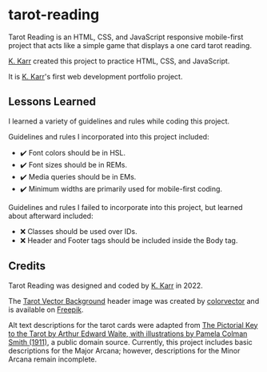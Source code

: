 # tarot-reading

Tarot Reading is an HTML, CSS, and JavaScript responsive mobile-first project that acts like a simple game that displays a one card tarot reading.

[K. Karr](https://github.com/kkarrwrites/) created this project to practice HTML, CSS, and JavaScript.

It is [K. Karr](https://github.com/kkarrwrites/)'s first web development portfolio project.

## Lessons Learned

I learned a variety of guidelines and rules while coding this project.

Guidelines and rules I incorporated into this project included:

- ✔️ Font colors should be in HSL.
- ✔️ Font sizes should be in REMs.
- ✔️ Media queries should be in EMs.
- ✔️ Minimum widths are primarily used for mobile-first coding.

Guidelines and rules I failed to incorporate into this project, but learned about afterward included:

- ❌ Classes should be used over IDs.
- ❌ Header and Footer tags should be included inside the Body tag.

## Credits

Tarot Reading was designed and coded by [K. Karr](https://github.com/kkarrwrites/) in 2022.

The [Tarot Vector Background](https://www.freepik.com/free-vector/hand-drawn-mystical-background_18493566.htm) header image was created by [colorvector](https://www.freepik.com/author/coolvector) and is available on [Freepik](https://www.freepik.com).

Alt text descriptions for the tarot cards were adapted from [The Pictorial Key to the Tarot by Arthur Edward Waite, with illustrations by Pamela Colman Smith (1911)](https://www.sacred-texts.com/tarot/pkt/index.htm), a public domain source. Currently, this project includes basic descriptions for the Major Arcana; however, descriptions for the Minor Arcana remain incomplete.
